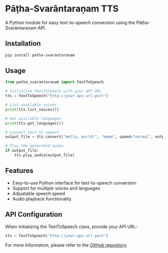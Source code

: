# Pāṭha-Svarāntaraṇam TTS

A Python module for easy text-to-speech conversion using the Pāṭha-Svarāntaraṇam API.

## Installation

```bash
pip install patha-svarantaranam
```

## Usage

```python
from patha_svarantaranam import TextToSpeech

# Initialize TextToSpeech with your API URL
tts = TextToSpeech("http://your-api-url:port")

# List available voices
print(tts.list_voices())

# Get available languages
print(tts.get_languages())

# Convert text to speech
output_file = tts.convert("Hello, world!", "emma", speed="normal", output_file="hello.wav")

# Play the generated audio
if output_file:
    tts.play_audio(output_file)
```

## Features

- Easy-to-use Python interface for text-to-speech conversion
- Support for multiple voices and languages
- Adjustable speech speed
- Audio playback functionality

## API Configuration

When initializing the TextToSpeech class, provide your API URL:

```python
tts = TextToSpeech("http://your-api-url:port")
```

For more information, please refer to the [GitHub repository](https://github.com/sandeshaiplus/patha-svarantaranam).